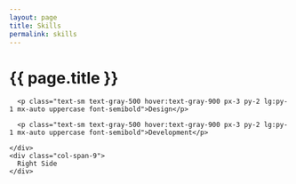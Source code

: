 ```yaml
---
layout: page
title: Skills
permalink: skills
---
```


<div class="lg:container lg:mx-auto">
  <div class="grid grid-cols-12 gap-4">
    <div class="col-span-3">
      <h1 class="mb-6">{{ page.title }}</h1>

      <p class="text-sm text-gray-500 hover:text-gray-900 px-3 py-2 lg:py-1 mx-auto uppercase font-semibold">Design</p>

      <p class="text-sm text-gray-500 hover:text-gray-900 px-3 py-2 lg:py-1 mx-auto uppercase font-semibold">Development</p>

    </div>
    <div class="col-span-9">
      Right Side
    </div>
  </div>
</div>